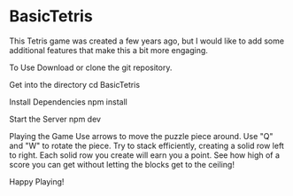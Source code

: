 # BasicTetris
This Tetris game was created a few years ago, but I would like to add some additional 
features that make this a bit more engaging. 


To Use
Download or clone the git repository. 

Get into the directory 
cd BasicTetris

Install Dependencies
npm install 

Start the Server
npm dev

Playing the Game
Use arrows to move the puzzle piece around. Use "Q" and "W" to rotate the piece. 
Try to stack efficiently, creating a solid row left to right. Each solid row
you create will earn you a point. See how high of a score you can get without letting the blocks 
get to the ceiling!

Happy Playing! 
